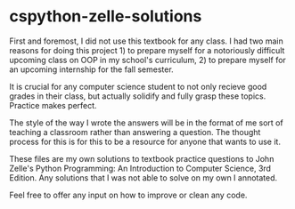# cspython-zelle-solutions

First and foremost, I did not use this textbook for any class. I had two main reasons for doing this project 1) to prepare myself for a notoriously difficult upcoming class on OOP in my school's curriculum, 2) to prepare myself for an upcoming internship for the fall semester.

It is crucial for any computer science student to not only recieve good grades in their class, but actually solidify and fully grasp these topics. Practice makes perfect.

The style of the way I wrote the answers will be in the format of me sort of teaching a classroom rather than answering a question. The thought process for this is for this to be a resource for anyone that wants to use it.

These files are my own solutions to textbook practice questions to John Zelle's Python Programming: An Introduction to Computer Science, 3rd Edition. Any solutions that I was not able to solve on my own I annotated.

Feel free to offer any input on how to improve or clean any code.
